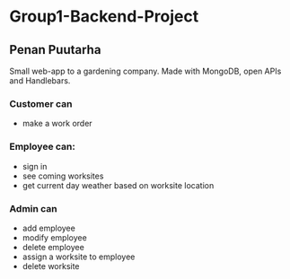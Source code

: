 # Group1-Backend-Project


## Penan Puutarha

Small web-app to a gardening company. Made with MongoDB, open APIs and Handlebars.

### Customer can
- make a work order

### Employee can:
- sign in
- see coming worksites 
- get current day weather based on worksite location

### Admin can
- add employee
- modify employee
- delete employee
- assign a worksite to employee
- delete worksite
